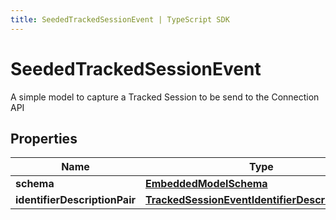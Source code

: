 ```yaml
---
title: SeededTrackedSessionEvent | TypeScript SDK
---
```



# SeededTrackedSessionEvent

A simple model to capture a Tracked Session to be send to the Connection API

## Properties

Name | Type
------------ | -------------
**schema** | [**EmbeddedModelSchema**](EmbeddedModelSchema)
**identifierDescriptionPair** | [**TrackedSessionEventIdentifierDescriptionPairs**](TrackedSessionEventIdentifierDescriptionPairs)


